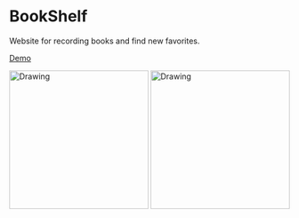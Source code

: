 # BookShelf

Website for recording books and find new favorites.

[Demo](https://yumichen.github.io/BookShelf/public/index.html)

<img src="https://s6.postimg.org/8770ahk4h/027.jpg" alt="Drawing" width="250px"/>
<img src="https://s6.postimg.org/4atoegou9/022.jpg" alt="Drawing" width="250px"/>
